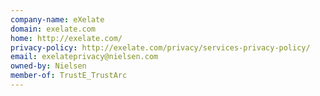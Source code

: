 ```yaml
---
company-name: eXelate
domain: exelate.com
home: http://exelate.com/
privacy-policy: http://exelate.com/privacy/services-privacy-policy/
email: exelateprivacy@nielsen.com
owned-by: Nielsen
member-of: TrustE_TrustArc
---
```




